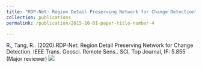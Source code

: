 ```yaml
---
title: "RDP-Net: Region Detail Preserving Network for Change Detection"
collection: publications
permalink: /publication/2015-10-01-paper-title-number-4

---
```

R., Tang, R.. (2020).RDP-Net: Region Detail Preserving Network for Change Detection. IEEE Trans. Geosci. Remote Sens.. SCI, Top Journal, IF: 5.855 (Major reviewer)
<img src='/images/TIP.jpg'>
